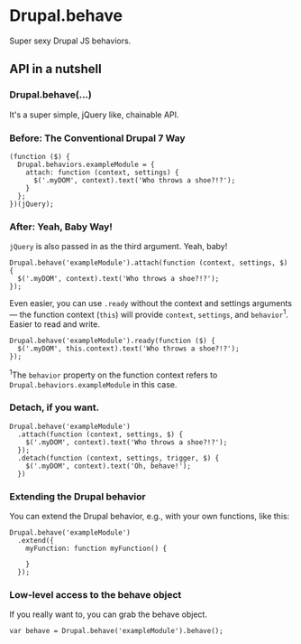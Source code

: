 # Drupal.behave

Super sexy Drupal JS behaviors.

## API in a nutshell

### Drupal.behave(...)

It's a super simple, jQuery like, chainable API.

### Before: The Conventional Drupal 7 Way

```
(function ($) {
  Drupal.behaviors.exampleModule = {
    attach: function (context, settings) {
      $('.myDOM', context).text('Who throws a shoe?!?');
    }
  };
})(jQuery);
```

### After: Yeah, Baby Way!

`jQuery` is also passed in as the third argument. Yeah, baby!

```
Drupal.behave('exampleModule').attach(function (context, settings, $) {
  $('.myDOM', context).text('Who throws a shoe?!?');
});
```

Even easier, you can use `.ready` without the context and settings arguments — the function context (`this`) will provide `context`, `settings`, and `behavior`<sup>1</sup>. Easier to read and write.

```
Drupal.behave('exampleModule').ready(function ($) {
  $('.myDOM', this.context).text('Who throws a shoe?!?');
});
```

<sup>1</sup>The `behavior` property on the function context refers to `Drupal.behaviors.exampleModule` in this case.

### Detach, if you want.

```
Drupal.behave('exampleModule')
  .attach(function (context, settings, $) {
    $('.myDOM', context).text('Who throws a shoe?!?');
  });
  .detach(function (context, settings, trigger, $) {
    $('.myDOM', context).text('Oh, behave!'); 
  })
```

### Extending the Drupal behavior

You can extend the Drupal behavior, e.g., with your own functions, like this:

```
Drupal.behave('exampleModule')
  .extend({
    myFunction: function myFunction() {

    }
  });
```

### Low-level access to the behave object

If you really want to, you can grab the behave object.

```
var behave = Drupal.behave('exampleModule').behave();
```
